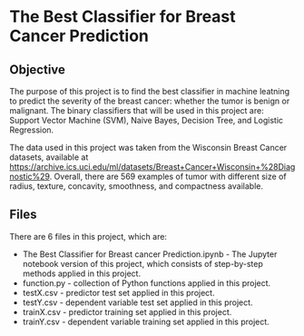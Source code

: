 # The Best Classifier for Breast Cancer Prediction

## Objective

The purpose of this project is to find the best classifier in machine leatning to predict the severity of the breast cancer: whether the tumor is benign or malignant. The binary classifiers that will be used in this project are: Support Vector Machine (SVM), Naive Bayes, Decision Tree, and Logistic Regression.

The data used in this project was taken from the Wisconsin Breast Cancer datasets, available at https://archive.ics.uci.edu/ml/datasets/Breast+Cancer+Wisconsin+%28Diagnostic%29. Overall, there are 569 examples of tumor with different size of radius, texture, concavity, smoothness, and compactness available.

## Files

There are 6 files in this project, which are:

- The Best Classifier for Breast cancer Prediction.ipynb - The Jupyter notebook version of this project, which consists of step-by-step methods applied in this project.
- function.py - collection of Python functions applied in this project.
- testX.csv - predictor test set applied in this project.
- testY.csv - dependent variable test set applied in this project.
- trainX.csv - predictor training set applied in this project.
- trainY.csv - dependent variable training set applied in this project.
